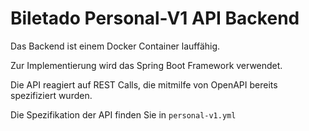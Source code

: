 # Biletado Personal-V1 API Backend

Das Backend ist einem Docker Container lauffähig.

Zur Implementierung wird das Spring Boot Framework verwendet.

Die API reagiert auf REST Calls, die mitmilfe von OpenAPI bereits spezifiziert wurden.

Die Spezifikation der API finden Sie in ```personal-v1.yml``` 
